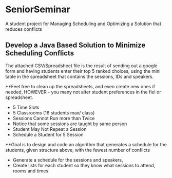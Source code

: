 # SeniorSeminar
A student project for Managing Scheduling and Optimizing a Solution that reduces conflicts

## Develop a Java Based Solution to Minimize Scheduling Conflicts

The attached CSV/Spreadsheet file is the result of sending out a google form and having students enter their top 5 ranked choices, using the mini table in the spreadsheet that contains the sessions, IDs and speakers.

**Feel free to clean up the spreadsheets, and even create new ones if needed, HOWEVER - you many not alter student preferences in the fiel or spreadsheet.

- 5 Time Slots 
- 5 Classrooms (16 students max/ class)
- Sessions Cannot Run more than Twice
- Notice that some sessions are taught by same person
- Student May Not Repeat a Session
- Schedule a Student for 5 Session

**Goal is to design and code an algorithm that generates a schedule for the students, given structure above, with the fewest number of conflicts

- Generate a schedule for the sessions and speakers, 
- Create lists for each student so they know what sessions to attend, rooms and times.


